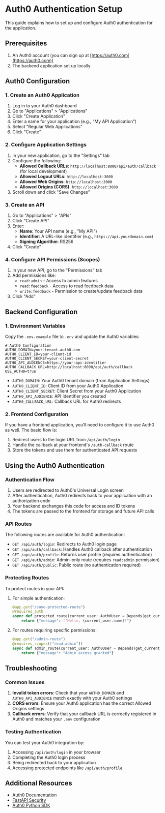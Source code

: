 # Auth0 Authentication Setup

This guide explains how to set up and configure Auth0 authentication for the application.

## Prerequisites

1. An Auth0 account (you can sign up at [https://auth0.com](https://auth0.com))
2. The backend application set up locally

## Auth0 Configuration

### 1. Create an Auth0 Application

1. Log in to your Auth0 dashboard
2. Go to "Applications" > "Applications"
3. Click "Create Application"
4. Enter a name for your application (e.g., "My API Application")
5. Select "Regular Web Applications"
6. Click "Create"

### 2. Configure Application Settings

1. In your new application, go to the "Settings" tab
2. Configure the following:
   - **Allowed Callback URLs**: `http://localhost:8000/api/auth/callback` (for local development)
   - **Allowed Logout URLs**: `http://localhost:3000`
   - **Allowed Web Origins**: `http://localhost:3000`
   - **Allowed Origins (CORS)**: `http://localhost:3000`
3. Scroll down and click "Save Changes"

### 3. Create an API

1. Go to "Applications" > "APIs"
2. Click "Create API"
3. Enter:
   - **Name**: Your API name (e.g., "My API")
   - **Identifier**: A URL-like identifier (e.g., `https://api.yourdomain.com`)
   - **Signing Algorithm**: RS256
4. Click "Create"

### 4. Configure API Permissions (Scopes)

1. In your new API, go to the "Permissions" tab
2. Add permissions like:
   - `read:admin` - Access to admin features
   - `read:feedback` - Access to read feedback data
   - `write:feedback` - Permission to create/update feedback data
3. Click "Add"

## Backend Configuration

### 1. Environment Variables

Copy the `.env.example` file to `.env` and update the Auth0 variables:

```
# Auth0 Configuration
AUTH0_DOMAIN=your-tenant.auth0.com
AUTH0_CLIENT_ID=your-client-id
AUTH0_CLIENT_SECRET=your-client-secret
AUTH0_API_AUDIENCE=https://your-api-identifier
AUTH0_CALLBACK_URL=http://localhost:8000/api/auth/callback
USE_AUTH0=true
```

- `AUTH0_DOMAIN`: Your Auth0 tenant domain (from Application Settings)
- `AUTH0_CLIENT_ID`: Client ID from your Auth0 Application
- `AUTH0_CLIENT_SECRET`: Client Secret from your Auth0 Application
- `AUTH0_API_AUDIENCE`: API Identifier you created
- `AUTH0_CALLBACK_URL`: Callback URL for Auth0 redirects

### 2. Frontend Configuration

If you have a frontend application, you'll need to configure it to use Auth0 as well. The basic flow is:

1. Redirect users to the login URL from `/api/auth/login`
2. Handle the callback at your frontend's `/auth-callback` route
3. Store the tokens and use them for authenticated API requests

## Using the Auth0 Authentication

### Authentication Flow

1. Users are redirected to Auth0's Universal Login screen
2. After authentication, Auth0 redirects back to your application with an authorization code
3. Your backend exchanges this code for access and ID tokens
4. The tokens are passed to the frontend for storage and future API calls

### API Routes

The following routes are available for Auth0 authentication:

- `GET /api/auth/login`: Redirects to Auth0 login page
- `GET /api/auth/callback`: Handles Auth0 callback after authentication
- `GET /api/auth/profile`: Returns user profile (requires authentication)
- `GET /api/auth/admin`: Admin-only route (requires `read:admin` permission)
- `GET /api/auth/public`: Public route (no authentication required)

### Protecting Routes

To protect routes in your API:

1. For simple authentication:
   ```python
   @app.get("/some-protected-route")
   @requires_auth
   async def protected_route(current_user: Auth0User = Depends(get_current_user)):
       return {"message": f"Hello, {current_user.name}!"}
   ```

2. For routes requiring specific permissions:
   ```python
   @app.get("/admin-route")
   @requires_scopes(["read:admin"])
   async def admin_route(current_user: Auth0User = Depends(get_current_user)):
       return {"message": "Admin access granted"}
   ```

## Troubleshooting

### Common Issues

1. **Invalid token errors**: Check that your `AUTH0_DOMAIN` and `AUTH0_API_AUDIENCE` match exactly with your Auth0 settings
2. **CORS errors**: Ensure your Auth0 application has the correct Allowed Origins settings
3. **Callback errors**: Verify that your callback URL is correctly registered in Auth0 and matches your `.env` configuration

### Testing Authentication

You can test your Auth0 integration by:

1. Accessing `/api/auth/login` in your browser
2. Completing the Auth0 login process
3. Being redirected back to your application
4. Accessing protected endpoints like `/api/auth/profile`

## Additional Resources

- [Auth0 Documentation](https://auth0.com/docs)
- [FastAPI Security](https://fastapi.tiangolo.com/tutorial/security/)
- [Auth0 Python SDK](https://github.com/auth0/auth0-python) 
